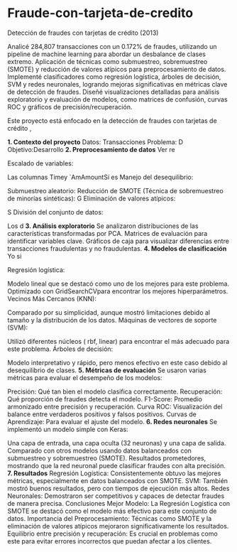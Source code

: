 # Fraude-con-tarjeta-de-credito
Detección de fraudes con tarjetas de crédito (2013)

Analicé 284,807 transacciones con un 0.172% de fraudes, utilizando un pipeline de machine learning para abordar un desbalance de clases extremo.
Aplicación de técnicas como submuestreo, sobremuestreo (SMOTE) y reducción de valores atípicos para preprocesamiento de datos.
Implementé clasificadores como regresión logística, árboles de decisión, SVM y redes neuronales, logrando mejoras significativas en métricas clave de detección de fraudes.
Diseñé visualizaciones detalladas para análisis exploratorio y evaluación de modelos, como matrices de confusión, curvas ROC y gráficos de precisión/recuperación.

Este proyecto está enfocado en la detección de fraudes con tarjetas de crédito ,

**1. Contexto del proyecto**
Datos: Transacciones
Problema: D
Objetivo:Desarrollo
**2. Preprocesamiento de datos**
Ver re

Escalado de variables:

Las columnas Timey `AmAmountSí es
Manejo del desequilibrio:

Submuestreo aleatorio: Reducción de
SMOTE (Técnica de sobremuestreo de minorías sintéticas): G
Eliminación de valores atípicos:

S
División del conjunto de datos:

Los d
**3. Análisis exploratorio**
Se analizaron distribuciones de las características transformadas por PCA.
Matrices de evaluación para identificar variables clave.
Gráficos de caja para visualizar diferencias entre transacciones fraudulentas y no fraudulentas.
**4. Modelos de clasificación**
Yo si

Regresión logística:

Modelo lineal que se destacó como uno de los mejores para este problema.
Optimizado con GridSearchCVpara encontrar los mejores hiperparámetros.
Vecinos Más Cercanos (KNN):

Comparado por su simplicidad, aunque mostró limitaciones debido al tamaño y la distribución de los datos.
Máquinas de vectores de soporte (SVM):

Utilizó diferentes núcleos ( rbf, linear) para encontrar el más adecuado para este problema.
Árboles de decisión:

Modelo interpretativo y rápido, pero menos efectivo en este caso debido al desequilibrio de clases.
**5. Métricas de evaluación**
Se usaron varias métricas para evaluar el desempeño de los modelos:

Precisión: Qué tan bien el modelo clasifica correctamente.
Recuperación: Qué proporción de fraudes detecta el modelo.
F1-Score: Promedio armonizado entre precisión y recuperación.
Curva ROC: Visualización del balance entre verdaderos positivos y falsos positivos.
Curvas de Aprendizaje: Para evaluar el ajuste del modelo.
**6. Redes neuronales**
Se implementó un modelo simple con Keras:

Una capa de entrada, una capa oculta (32 neuronas) y una capa de salida.
Comparado con otros modelos usando datos balanceados con submuestreo y sobremuestreo (SMOTE).
Resultados prometedores, mostrando que la red neuronal puede clasificar fraudes con alta precisión.
**7. Resultados**
Regresión Logística: Consistentemente obtuvo las mejores métricas, especialmente en datos balanceados con SMOTE.
SVM: También mostró buenos resultados, pero con tiempos de ejecución más altos.
Redes Neuronales: Demostraron ser competitivos y capaces de detectar fraudes de manera precisa.
Conclusiones
Mejor Modelo: La Regresión Logística con SMOTE se destacó como el modelo más efectivo para este conjunto de datos.
Importancia del Preprocesamiento: Técnicas como SMOTE y la eliminación de valores atípicos mejoraron significativamente los resultados.
Equilibrio entre precisión y recuperación: Es crucial en problemas como este para evitar errores incorrectos que puedan afectar a los clientes.
